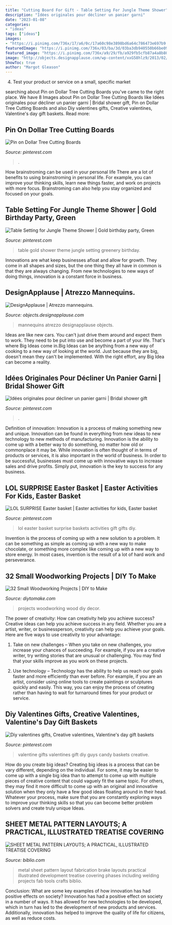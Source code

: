```yaml
---
title: "Cutting Board For Gift - Table Setting For Jungle Theme Shower"
description: "Idées originales pour décliner un panier garni"
date: "2023-01-08"
categories:
- "ideas"
tags: ["ideas"]
images:
- "https://i.pinimg.com/736x/17/a6/0c/17a60c98e3898bd6a64c786473e697b9.jpg"
featuredImage: "https://i.pinimg.com/736x/03/ba/3d/03ba3db940550b66be09a3755285bc5f.jpg"
featured_image: "https://i.pinimg.com/736x/a9/29/fb/a929fb5cfb87a4a8b806af5350223438--valentines-gifts-for-guys-valentine-candy-ideas.jpg"
image: "http://objects.designapplause.com/wp-content/xxG58hlz9/2013/02/Atrezzo-8.png"
ShowToc: true
author: "Margot Gleason"
---
```



4. Test your product or service on a small, specific market

	

		
searching about Pin on Dollar Tree Cutting Boards you've came to the right place. We have 8 Images about Pin on Dollar Tree Cutting Boards like Idées originales pour décliner un panier garni | Bridal shower gift, Pin on Dollar Tree Cutting Boards and also Diy valentines gifts, Creative valentines, Valentine&#039;s day gift baskets. Read more:
		
    
## Pin On Dollar Tree Cutting Boards

<img loading=lazy src="https://i.pinimg.com/736x/64/b3/e5/64b3e57c317708ae4357a948bd87f162.jpg" onerror="this.onerror=null;this.src='https://tse3.mm.bing.net/th?id=OIP.Nhwh051STCsqFS5Dletv3gHaNK&amp;pid=15.1';" alt="Pin on Dollar Tree Cutting Boards">

_Source: pinterest.com_

>. 

	

How brainstroming can be used in your personal life
There are a lot of benefits to using brainstroming in personal life. For example, you can improve your thinking skills, learn new things faster, and work on projects with more focus. Brainstroming can also help you stay organized and focused on your goals.

    
## Table Setting For Jungle Theme Shower | Gold Birthday Party, Green

<img loading=lazy src="https://i.pinimg.com/736x/03/ba/3d/03ba3db940550b66be09a3755285bc5f.jpg" onerror="this.onerror=null;this.src='https://tse1.mm.bing.net/th?id=OIP.pL2hbUnMYQ4EqP77-7juFQHaJ3&amp;pid=15.1';" alt="Table Setting for Jungle Theme Shower | Gold birthday party, Green">

_Source: pinterest.com_

>table gold shower theme jungle setting greenery birthday. 

	

Innovations are what keep businesses afloat and allow for growth. They come in all shapes and sizes, but the one thing they all have in common is that they are always changing. From new technologies to new ways of doing things, innovation is a constant force in business.

    
## DesignApplause | Atrezzo Mannequins.

<img loading=lazy src="http://objects.designapplause.com/wp-content/xxG58hlz9/2013/02/Atrezzo-8.png" onerror="this.onerror=null;this.src='https://tse3.mm.bing.net/th?id=OIP.wZSug6_JMy-LUie78RiEPQHaLH&amp;pid=15.1';" alt="DesignApplause | Atrezzo mannequins.">

_Source: objects.designapplause.com_

>mannequins atrezzo designapplause objects. 

	

Ideas are like new cars. You can't just drive them around and expect them to work. They need to be put into use and become a part of your life. That's where Big Ideas come in.Big Ideas can be anything from a new way of cooking to a new way of looking at the world. Just because they are big, doesn't mean they can't be implemented. With the right effort, any Big Idea can become a reality.

    
## Idées Originales Pour Décliner Un Panier Garni | Bridal Shower Gift

<img loading=lazy src="https://i.pinimg.com/736x/bb/ca/ab/bbcaab907bf33e7eda0ba8f289552b23.jpg" onerror="this.onerror=null;this.src='https://tse1.mm.bing.net/th?id=OIP.VSvrMGgdkFApYAa6kn2DKQHaJ6&amp;pid=15.1';" alt="Idées originales pour décliner un panier garni | Bridal shower gift">

_Source: pinterest.com_

>. 

	

Definition of innovation:
Innovation is a process of making something new and unique. Innovation can be found in everything from new ideas to new technology to new methods of manufacturing. Innovation is the ability to come up with a better way to do something, no matter how old or commonplace it may be.
While innovation is often thought of in terms of products or services, it is also important in the world of business. In order to be successful, businesses must come up with innovative ways to increase sales and drive profits. Simply put, innovation is the key to success for any business.

    
## LOL SURPRISE Easter Basket | Easter Activities For Kids, Easter Basket

<img loading=lazy src="https://i.pinimg.com/736x/17/a6/0c/17a60c98e3898bd6a64c786473e697b9.jpg" onerror="this.onerror=null;this.src='https://tse2.mm.bing.net/th?id=OIP.Zo7qeSy2DCPM0pS7kBfbkQHaJ3&amp;pid=15.1';" alt="LOL SURPRISE Easter basket | Easter activities for kids, Easter basket">

_Source: pinterest.com_

>lol easter basket surprise baskets activities gift gifts diy. 

	

Invention is the process of coming up with a new solution to a problem. It can be something as simple as coming up with a new way to make chocolate, or something more complex like coming up with a new way to store energy. In most cases, invention is the result of a lot of hard work and perseverance.

    
## 32 Small Woodworking Projects | DIY To Make

<img loading=lazy src="http://www.diytomake.com/wp-content/uploads/2016/03/card-holder.jpg" onerror="this.onerror=null;this.src='https://tse2.mm.bing.net/th?id=OIP.EpL8YHLKw8WSN5sJoEvNywHaJ3&amp;pid=15.1';" alt="32 Small Woodworking Projects | DIY to Make">

_Source: diytomake.com_

>projects woodworking wood diy decor. 

	

The power of creativity: How can creativity help you achieve success?
Creative ideas can help you achieve success in any field. Whether you are a artist, writer, or businessperson, creativity can help you achieve your goals. Here are five ways to use creativity to your advantage: 
1. Take on new challenges – When you take on new challenges, you increase your chances of succeeding. For example, if you are a creative writer, try writing stories that are unusual or challenging. You may find that your skills improve as you work on these projects. 

2. Use technology – Technology has the ability to help us reach our goals faster and more efficiently than ever before. For example, if you are an artist, consider using online tools to create paintings or sculptures quickly and easily. This way, you can enjoy the process of creating rather than having to wait for turnaround times for your product or service. 


    
## Diy Valentines Gifts, Creative Valentines, Valentine&#039;s Day Gift Baskets

<img loading=lazy src="https://i.pinimg.com/736x/a9/29/fb/a929fb5cfb87a4a8b806af5350223438--valentines-gifts-for-guys-valentine-candy-ideas.jpg" onerror="this.onerror=null;this.src='https://tse4.mm.bing.net/th?id=OIP.fTwbaBJLraAW6vcYrHA2rQHaJ3&amp;pid=15.1';" alt="Diy valentines gifts, Creative valentines, Valentine&#039;s day gift baskets">

_Source: pinterest.com_

>valentine gifts valentines gift diy guys candy baskets creative. 

	

How do you create big ideas?
Creating big ideas is a process that can be vary different, depending on the individual. For some, it may be easier to come up with a single big idea than to attempt to come up with multiple pieces of creative content that could vaguely fit the same topic. For others, they may find it more difficult to come up with an original and innovative solution when they only have a few good ideas floating around in their head. Whatever your process, make sure that you are constantly exploring ways to improve your thinking skills so that you can become better problem solvers and create truly unique Ideas.

    
## SHEET METAL PATTERN LAYOUTS; A PRACTICAL, ILLUSTRATED TREATISE COVERING

<img loading=lazy src="https://d3525k1ryd2155.cloudfront.net/h/707/911/715911707.0.x.jpg" onerror="this.onerror=null;this.src='https://tse2.mm.bing.net/th?id=OIP.C3bcR801l5XL6Qd5BoP02gHaNJ&amp;pid=15.1';" alt="SHEET METAL PATTERN LAYOUTS; A PRACTICAL, ILLUSTRATED TREATISE COVERING">

_Source: biblio.com_

>metal sheet pattern layout fabrication brake layouts practical illustrated development treatise covering phases including welding projects fab tools crafts biblio. 

	

Conclusion: What are some key examples of how innovation has had positive effects on society?
Innovation has had a positive effect on society in a number of ways. It has allowed for new technologies to be developed, which in turn has led to the development of new products and services. Additionally, innovation has helped to improve the quality of life for citizens, as well as reduce costs.

